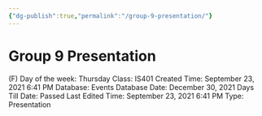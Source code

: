 ```yaml
---
{"dg-publish":true,"permalink":"/group-9-presentation/"}
---
```


# Group 9 Presentation

(F) Day of the week: Thursday
Class: IS401
Created Time: September 23, 2021 6:41 PM
Database: Events Database
Date: December 30, 2021
Days Till Date: Passed
Last Edited Time: September 23, 2021 6:41 PM
Type: Presentation